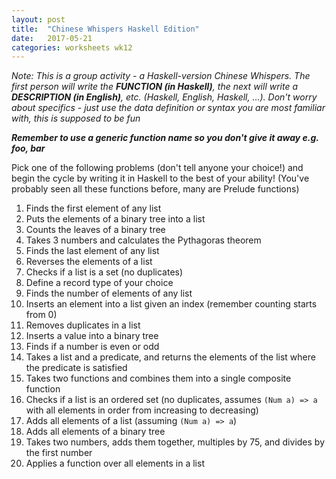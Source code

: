 ```yaml
---
layout: post
title:  "Chinese Whispers Haskell Edition"
date:   2017-05-21
categories: worksheets wk12
---
```


*Note: This is a group activity - a Haskell-version Chinese Whispers. The first person will write the **FUNCTION (in Haskell)**, the next will write a **DESCRIPTION (in English)**, etc. (Haskell, English, Haskell, ...). Don't worry about specifics - just use the data definition or syntax you are most familiar with, this is supposed to be fun*

**_Remember to use a generic function name so you don't give it away e.g. foo, bar_**

Pick one of the following problems (don't tell anyone your choice!) and begin the cycle by writing it in Haskell to the best of your ability! (You've probably seen all these functions before, many are Prelude functions)

1. Finds the first element of any list
2. Puts the elements of a binary tree into a list
3. Counts the leaves of a binary tree
4. Takes 3 numbers and calculates the Pythagoras theorem
5. Finds the last element of any list
6. Reverses the elements of a list
7. Checks if a list is a set (no duplicates)
8. Define a record type of your choice
9. Finds the number of elements of any list
10. Inserts an element into a list given an index (remember counting starts from 0)
11. Removes duplicates in a list
12. Inserts a value into a binary tree
13. Finds if a number is even or odd
14. Takes a list and a predicate, and returns the elements of the list where the predicate is satisfied
15. Takes two functions and combines them into a single composite function
16. Checks if a list is an ordered set (no duplicates, assumes ```(Num a) => a``` with all elements in order from increasing to decreasing)
17. Adds all elements of a list (assuming ```(Num a) => a```)
18. Adds all elements of a binary tree
19. Takes two numbers, adds them together, multiples by 75, and divides by the first number
20. Applies a function over all elements in a list

